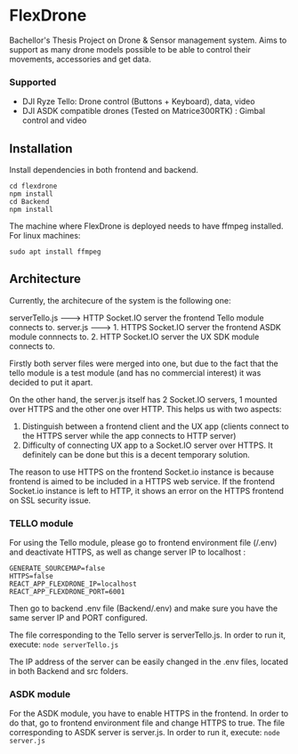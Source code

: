 # FlexDrone

Bachellor's Thesis Project on Drone & Sensor management system.
Aims to support as many drone models possible to be able to control their movements, accessories and get data.

### Supported
- DJI Ryze Tello: Drone control (Buttons + Keyboard), data, video
- DJI ASDK compatible drones (Tested on Matrice300RTK) : Gimbal control and video

## Installation

Install dependencies in both frontend and backend.

```
cd flexdrone
npm install
cd Backend
npm install
```

The machine where FlexDrone is deployed needs to have ffmpeg installed.
For linux machines:

```sudo apt install ffmpeg```

## Architecture

Currently, the architecure of the system is the following one:

serverTello.js ---> HTTP Socket.IO server the frontend Tello module connects to.
server.js ---> 1. HTTPS Socket.IO server the frontend ASDK module connnects to.
               2. HTTP Socket.IO server the UX SDK module connects to.

Firstly both server files were merged into one, but due to the fact that the tello module is a test module (and has no commercial interest) it was decided to put it apart. 

On the other hand, the server.js itself has 2 Socket.IO servers, 1 mounted over HTTPS and the other one over HTTP. This helps us with two aspects:

1. Distinguish between a frontend client and the UX app (clients connect to the HTTPS server while the app connects to HTTP server)
2. Difficulty of connecting UX app to a Socket.IO server over HTTPS. It definitely can be done but this is a decent temporary solution.

The reason to use HTTPS on the frontend Socket.io instance is because frontend is aimed to be included in a HTTPS web service. If the frontend Socket.io instance is left to HTTP, it shows an error on the HTTPS frontend on SSL security issue.

### TELLO module

For using the Tello module, please go to frontend environment file (/.env) and deactivate HTTPS, as well as change server IP to localhost :
```
GENERATE_SOURCEMAP=false
HTTPS=false
REACT_APP_FLEXDRONE_IP=localhost
REACT_APP_FLEXDRONE_PORT=6001
```
Then go to backend .env file (Backend/.env) and make sure you have the same server IP and PORT configured.

The file corresponding to the Tello server is serverTello.js. In order to run it, execute:
```node serverTello.js```

The IP address of the server can be easily changed in the .env files, located in both Backend and src folders.

### ASDK module

For the ASDK module, you have to enable HTTPS in the frontend. In order to do that, go to frontend environment file and change HTTPS to true.
The file corresponding to ASDK server is server.js. In order to run it, execute:
```node server.js```



